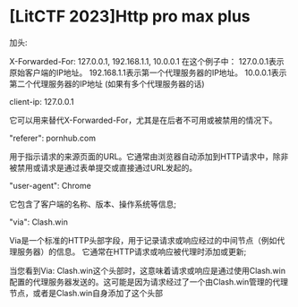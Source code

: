 # [LitCTF 2023]Http pro max plus

加头:

X-Forwarded-For: 127.0.0.1, 192.168.1.1, 10.0.0.1
在这个例子中：
127.0.0.1表示原始客户端的IP地址。
192.168.1.1表示第一个代理服务器的IP地址。
10.0.0.1表示第二个代理服务器的IP地址 (如果有多个代理服务器的话)

client-ip: 127.0.0.1

它可以用来替代X-Forwarded-For，尤其是在后者不可用或被禁用的情况下。

"referer": pornhub.com

用于指示请求的来源页面的URL。它通常由浏览器自动添加到HTTP请求中，除非被禁用或请求是通过表单提交或直接通过URL发起的。

"user-agent": Chrome

它包含了客户端的名称、版本、操作系统等信息;

"via": Clash.win

Via是一个标准的HTTP头部字段，用于记录请求或响应经过的中间节点（例如代理服务器）的信息。
它通常在HTTP请求或响应被代理时添加或更新;

当您看到Via: Clash.win这个头部时，这意味着请求或响应是通过使用Clash.win配置的代理服务器发送的。这可能是因为请求经过了一个由Clash.win管理的代理节点，或者是Clash.win自身添加了这个头部
